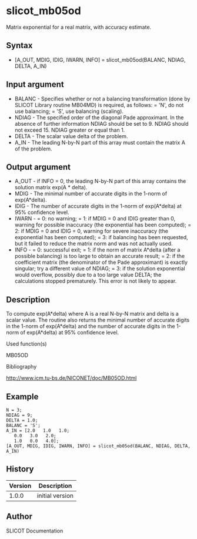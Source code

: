 

# slicot_mb05od

Matrix exponential for a real matrix, with accuracy estimate.

## Syntax

- [A_OUT, MDIG, IDIG, IWARN, INFO] = slicot_mb05od(BALANC, NDIAG, DELTA, A_IN)

## Input argument

 - BALANC - Specifies whether or not a balancing transformation (done by SLICOT Library routine MB04MD) is required, as follows: = 'N', do not use balancing; = 'S', use balancing (scaling).
 - NDIAG - The specified order of the diagonal Pade approximant. In the absence of further information NDIAG should be set to 9.  NDIAG should not exceed 15.  NDIAG greater or equal than 1.
 - DELTA - The scalar value delta of the problem.
 - A_IN - The leading N-by-N part of this array must contain the matrix A of the problem.

## Output argument

 - A_OUT - if INFO = 0, the leading N-by-N part of this array contains the solution matrix exp(A * delta).
 - MDIG - The minimal number of accurate digits in the 1-norm of exp(A*delta).
 - IDIG - The number of accurate digits in the 1-norm of exp(A*delta) at 95% confidence level.
 - IWARN - = 0:  no warning; = 1:  if MDIG = 0 and IDIG greater than 0, warning for possible inaccuracy (the exponential has been computed); = 2:  if MDIG = 0 and IDIG = 0, warning for severe inaccuracy (the exponential has been computed); = 3:  if balancing has been requested, but it failed to reduce the matrix norm and was not actually used.
 - INFO - = 0:  successful exit; = 1:  if the norm of matrix A*delta (after a possible balancing) is too large to obtain an accurate result; = 2:  if the coefficient matrix (the denominator of the Pade approximant) is exactly singular; try a different value of NDIAG; = 3:  if the solution exponential would overflow, possibly due to a too large value DELTA; the calculations stopped prematurely. This error is not likely to appear.

## Description


  <p>To compute exp(A*delta) where A is a real N-by-N matrix and delta is a scalar value. The routine also returns the minimal number of accurate digits in the 1-norm of exp(A*delta) and the number of accurate digits in the 1-norm of exp(A*delta) at 95% confidence level.</p>


Used function(s)

MB05OD

Bibliography

http://www.icm.tu-bs.de/NICONET/doc/MB05OD.html

## Example

```Nelson
N = 3;
NDIAG = 9;
DELTA = 1.0;
BALANC = 'S';
A_IN = [2.0   1.0   1.0;
   0.0   3.0   2.0;
   1.0   0.0   4.0];
[A_OUT, MDIG, IDIG, IWARN, INFO] = slicot_mb05od(BALANC, NDIAG, DELTA, A_IN)
```

## History

|Version|Description|
|------|------|
|1.0.0|initial version|


## Author

SLICOT Documentation




